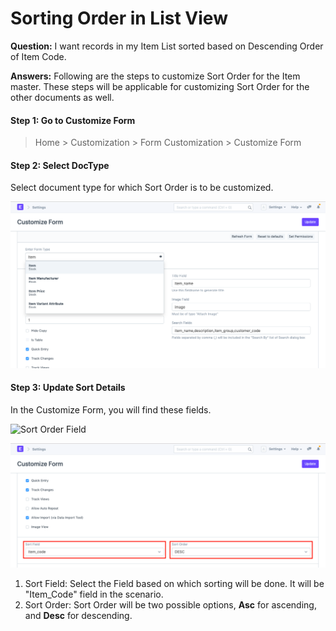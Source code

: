 
# Sorting Order in List View


**Question:** I want records in my Item List sorted based on Descending Order of Item Code.


**Answers:** Following are the steps to customize Sort Order for the Item master. These steps will be applicable for customizing Sort Order for the other documents as well.


#### Step 1: Go to Customize Form



> 
> Home > Customization > Form Customization > Customize Form
> 
> 
> 


#### Step 2: Select DocType


Select document type for which Sort Order is to be customized.


![Sort Order field](/files/customize-sorting-order-2.png)


#### Step 3: Update Sort Details


In the Customize Form, you will find these fields.


![Sort Order Field](&lcub;&lcub;docs_base_url}}//assets/img/customize/customize-sort-field.png)


![Sort Order field](/files/customize-sorting-order-1.png)


1. Sort Field: Select the Field based on which sorting will be done. It will be "Item\_Code" field in the scenario.
2. Sort Order: Sort Order will be two possible options, **Asc** for ascending, and **Desc** for descending.



